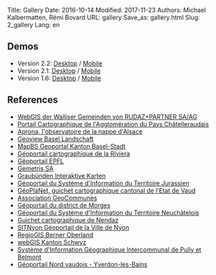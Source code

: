 Title: Gallery
Date: 2016-10-14
Modified: 2017-11-23
Authors: Michael Kalbermatten, Rémi Bovard
URL: gallery
Save_as: gallery.html
Slug: 2_gallery
Lang: en

## Demos

* Version 2.2: [Desktop](https://geomapfish-demo.camptocamp.net/2.2/) / [Mobile](https://geomapfish-demo.camptocamp.net/2.2/mobile/)
* Version 2.1: [Desktop](https://geomapfish-demo.camptocamp.net/2.1/) / [Mobile](https://geomapfish-demo.camptocamp.net/2.1/mobile/)
* Version 1.6: [Desktop](https://geomapfish-demo.camptocamp.net/1.6/) / [Mobile](https://geomapfish-demo.camptocamp.net/1.6/mobile/)

## References

* [WebGIS der Walliser Gemeinden von RUDAZ+PARTNER SA/AG](http://map.vsgis.ch/)
* [Portail Cartographique de l'Agglomération du Pays Châtelleraudais](https://carto.agglo-chatellerault.fr/)
* [Aprona, l'observatoire de la nappe d'Alsace](http://carto.aprona.net/)
* [Geoview Basel Landschaft](http://geoview.bl.ch/)
* [MapBS Geoportal Kanton Basel-Stadt](http://map.geo.bs.ch/)
* [Géoportail cartographique de la Riviera](https://map.cartoriviera.ch/)
* [Géoportail EPFL](https://geoportail.epfl.ch/)
* [Gemetris SA](http://www.gemetris.ch/prestations#SIG)
* [Graubünden Interaktive Karten](http://map.geo.gr.ch/)
* [Géoportail du Système d'Information du Territoire Jurassien](https://geo.jura.ch/)
* [GéoPlaNet, guichet cartographique cantonal de l'Etat de Vaud](http://www.geo.vd.ch/)
* [Association GeoCommunes](http://www.geocommunes.ch/)
* [Géoportail du district de Morges](https://map.cjl.ch/)
* [Géoportail du Système d'Information du Territoire Neuchâtelois](http://sitn.ne.ch/)
* [Guichet cartographique de Nendaz](http://nendaz-geoportail.sig.cloud.camptocamp.net/)
* [SITNyon Géoportail de la Ville de Nyon](https://map.nyon.ch/)
* [RegioGIS Berner Oberland](http://map.regiogis-beo.ch/)
* [webGIS Kanton Schwyz](https://map.geo.sz.ch/)
* [Système d'Information Géographique Intercommunal de Pully et Belmont](http://www.sigip.ch/)
* [Géoportail Nord vaudois - Yverdon-les-Bains](http://mapnv.ch/)
